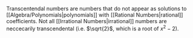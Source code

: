 Transcentendal numbers are numbers that do not appear as solutions to [[Algebra/Polynomials|polynomials]] with [[Rational Numbers|rational]] coefficients. Not all [[Irrational Numbers|irrational]] numbers are neccecarily transcendental (i.e. $\sqrt{2}$, which is a root of $x^2 - 2$).